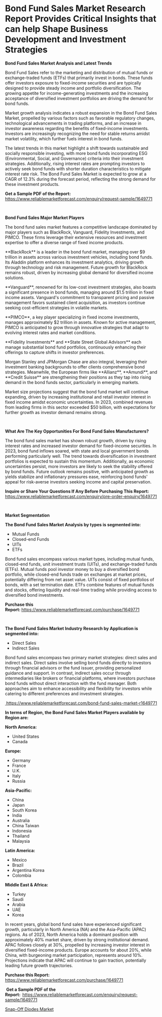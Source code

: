 <p><h1>Bond Fund Sales Market Research Report Provides Critical Insights that can help Shape Business Development and Investment Strategies</h1></p><p><strong>Bond Fund Sales Market Analysis and Latest Trends</strong></p>
<p><p>Bond Fund Sales refer to the marketing and distribution of mutual funds or exchange-traded funds (ETFs) that primarily invest in bonds. These funds offer investors exposure to fixed-income securities and are typically designed to provide steady income and portfolio diversification. The growing appetite for income-generating investments and the increasing acceptance of diversified investment portfolios are driving the demand for bond funds.</p><p>Market growth analysis indicates a robust expansion in the Bond Fund Sales Market, propelled by various factors such as favorable regulatory changes, technological advancements in trading platforms, and an increase in investor awareness regarding the benefits of fixed-income investments. Investors are increasingly recognizing the need for stable returns amidst market volatility, which further fuels interest in bond funds.</p><p>The latest trends in this market highlight a shift towards sustainable and socially responsible investing, with more bond funds incorporating ESG (Environmental, Social, and Governance) criteria into their investment strategies. Additionally, rising interest rates are prompting investors to actively seek bond funds with shorter duration characteristics to mitigate interest rate risk. The Bond Fund Sales Market is expected to grow at a CAGR of 12.3% during the forecast period, reflecting the strong demand for these investment products.</p></p>
<p><strong>Get a Sample PDF of the Report:&nbsp;</strong> <a href="https://www.reliablemarketforecast.com/enquiry/request-sample/1649771?utm_campaign=2300&utm_medium=2&utm_source=Github&utm_content=ia&utm_term=26032025&utm_id=bond-fund-sales">https://www.reliablemarketforecast.com/enquiry/request-sample/1649771</a></p>
<p>&nbsp;</p>
<p><strong>Bond Fund Sales Major Market Players</strong></p>
<p><p>The bond fund sales market features a competitive landscape dominated by major players such as BlackRock, Vanguard, Fidelity Investments, and PIMCO. These firms leverage their extensive resources and investment expertise to offer a diverse range of fixed income products.</p><p>**BlackRock** is a leader in the bond fund market, managing over $9 trillion in assets across various investment vehicles, including bond funds. Its Aladdin platform enhances its investment analytics, driving growth through technology and risk management. Future growth for BlackRock remains robust, driven by increasing global demand for diversified income solutions.</p><p>**Vanguard**, renowned for its low-cost investment strategies, also boasts a significant presence in bond funds, managing around $1.5 trillion in fixed income assets. Vanguard's commitment to transparent pricing and passive management favors sustained client acquisition, as investors continue seeking cost-efficient strategies in volatile markets.</p><p>**PIMCO**, a key player specializing in fixed income investments, manages approximately $2 trillion in assets. Known for active management, PIMCO is anticipated to grow through innovative strategies that adapt to evolving interest rates and market conditions.</p><p>**Fidelity Investments** and **State Street Global Advisors** each manage substantial bond fund portfolios, continuously enhancing their offerings to capture shifts in investor preferences. </p><p>Morgan Stanley and JPMorgan Chase are also integral, leveraging their investment banking backgrounds to offer clients comprehensive bond strategies. Meanwhile, the European firms like **Allianz**, **Amundi**, and **Credit Suisse** are strengthening their positions as they tap into rising demand in the bond funds sector, particularly in emerging markets.</p><p>Market size projections suggest that the bond fund market will continue expanding, driven by increasing institutional and retail investor interest in fixed income amidst economic uncertainties. In 2023, combined revenues from leading firms in this sector exceeded $50 billion, with expectations for further growth as investor demand remains strong.</p></p>
<p>&nbsp;</p>
<p><strong>What Are The Key Opportunities For Bond Fund Sales Manufacturers?</strong></p>
<p><p>The bond fund sales market has shown robust growth, driven by rising interest rates and increased investor demand for fixed-income securities. In 2023, bond fund inflows soared, with state and local government bonds performing particularly well. The trend towards diversification in investment portfolios is expected to sustain this momentum. Additionally, as economic uncertainties persist, more investors are likely to seek the stability offered by bond funds. Future outlook remains positive, with anticipated growth as yields stabilize and inflationary pressures ease, reinforcing bond funds' appeal for risk-averse investors seeking income and capital preservation.</p></p>
<p><strong>Inquire or Share Your Questions If Any Before Purchasing This Report:</strong> <a href="https://www.reliablemarketforecast.com/enquiry/pre-order-enquiry/1649771?utm_campaign=2300&utm_medium=2&utm_source=Github&utm_content=ia&utm_term=26032025&utm_id=bond-fund-sales">https://www.reliablemarketforecast.com/enquiry/pre-order-enquiry/1649771</a></p>
<p>&nbsp;</p>
<p><strong>Market Segmentation</strong></p>
<p><strong>The Bond Fund Sales Market Analysis by types is segmented into:</strong></p>
<p><ul><li>Mutual Funds</li><li>Closed-end Funds</li><li>UITs</li><li>ETFs</li></ul></p>
<p><p>Bond fund sales encompass various market types, including mutual funds, closed-end funds, unit investment trusts (UITs), and exchange-traded funds (ETFs). Mutual funds pool investor money to buy a diversified bond portfolio, while closed-end funds trade on exchanges at market prices, potentially differing from net asset value. UITs consist of fixed portfolios of bonds, with a set termination date. ETFs combine features of mutual funds and stocks, offering liquidity and real-time trading while providing access to diversified bond investments.</p></p>
<p><strong>Purchase this Report:&nbsp;</strong><a href="https://www.reliablemarketforecast.com/purchase/1649771?utm_campaign=2300&utm_medium=2&utm_source=Github&utm_content=ia&utm_term=26032025&utm_id=bond-fund-sales">https://www.reliablemarketforecast.com/purchase/1649771</a></p>
<p>&nbsp;</p>
<p><strong>The Bond Fund Sales Market Industry Research by Application is segmented into:</strong></p>
<p><ul><li>Direct Sales</li><li>Indirect Sales</li></ul></p>
<p><p>Bond fund sales encompass two primary market strategies: direct sales and indirect sales. Direct sales involve selling bond funds directly to investors through financial advisors or the fund issuer, providing personalized guidance and support. In contrast, indirect sales occur through intermediaries like brokers or financial platforms, where investors purchase bond funds without direct interaction with the fund manager. Both approaches aim to enhance accessibility and flexibility for investors while catering to different preferences and investment strategies.</p></p>
<p><a href="https://www.reliablemarketforecast.com/bond-fund-sales-market-r1649771?utm_campaign=2300&utm_medium=2&utm_source=Github&utm_content=ia&utm_term=26032025&utm_id=bond-fund-sales">&nbsp;https://www.reliablemarketforecast.com/bond-fund-sales-market-r1649771</a></p>
<p><strong>In terms of Region, the Bond Fund Sales Market Players available by Region are:</strong></p>
<p>
    <p> <strong> North America: </strong>
        <ul>
            <li>United States</li>
            <li>Canada</li>
        </ul>
        </p> 
    <p> <strong> Europe: </strong>
        <ul>
            <li>Germany</li>
            <li>France</li>
            <li>U.K.</li>
            <li>Italy</li>
            <li>Russia</li>
        </ul>
        </p> 
    <p> <strong> Asia-Pacific: </strong>
        <ul>
            <li>China</li>
            <li>Japan</li>
            <li>South Korea</li>
            <li>India</li>
            <li>Australia</li>
            <li>China Taiwan</li>
            <li>Indonesia</li>
            <li>Thailand</li>
            <li>Malaysia</li>
        </ul>
        </p> 
    <p> <strong> Latin America: </strong>
        <ul>
            <li>Mexico</li>
            <li>Brazil</li>
            <li>Argentina Korea</li>
            <li>Colombia</li>
        </ul>
        </p> 
    <p> <strong> Middle East & Africa: </strong>
        <ul>
            <li>Turkey</li>
            <li>Saudi</li>
            <li>Arabia</li>
            <li>UAE</li>
            <li>Korea</li>
        </ul>
    </p>
    </p>
<p><p>In recent years, global bond fund sales have experienced significant growth, particularly in North America (NA) and the Asia-Pacific (APAC) regions. As of 2023, North America holds a dominant position with approximately 40% market share, driven by strong institutional demand. APAC follows closely at 30%, propelled by increasing investor interest in diversified fixed-income products. Europe accounts for about 20%, while China, with burgeoning market participation, represents around 10%. Projections indicate that APAC will continue to gain traction, potentially leading future growth trajectories.</p></p>
<p><strong>Purchase this Report: </strong><a href="https://www.reliablemarketforecast.com/purchase/1649771?utm_campaign=2300&utm_medium=2&utm_source=Github&utm_content=ia&utm_term=26032025&utm_id=bond-fund-sales">https://www.reliablemarketforecast.com/purchase/1649771</a></p>
<p>&nbsp;<strong>Get a Sample PDF of the Report:&nbsp;&nbsp;</strong><a href="https://www.reliablemarketforecast.com/enquiry/request-sample/1649771?utm_campaign=2300&utm_medium=2&utm_source=Github&utm_content=ia&utm_term=26032025&utm_id=bond-fund-sales">https://www.reliablemarketforecast.com/enquiry/request-sample/1649771</a></p>
<p><strong></strong></p>
<p><p><a href="https://github.com/abbislposival/Market-Research-Report-List-2/blob/main/snap-off-diodes-market.md?utm_campaign=2300&utm_medium=2&utm_source=Github&utm_content=ia&utm_term=26032025&utm_id=bond-fund-sales">Snap-Off Diodes Market</a></p></p>